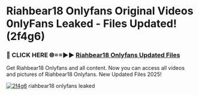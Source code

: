 # Riahbear18 Onlyfans Original Videos 0nlyFans Leaked - Files Updated! (2f4g6)

<h3>🔴 CLICK HERE 🌐==►► <a href="https://tinyurl.com/ms9xzufz" rel="nofollow">Riahbear18 Onlyfans Updated Files</a></h3>

Get Riahbear18 Onlyfans and all content. Now you can access all videos and pictures of Riahbear18 Onlyfans. New Updated Files 2025!

[![2f4g6](https://i.imgur.com/ppqm5kG.gif)](https://tinyurl.com/ms9xzufz)
riahbear18 onlyfans leaked
